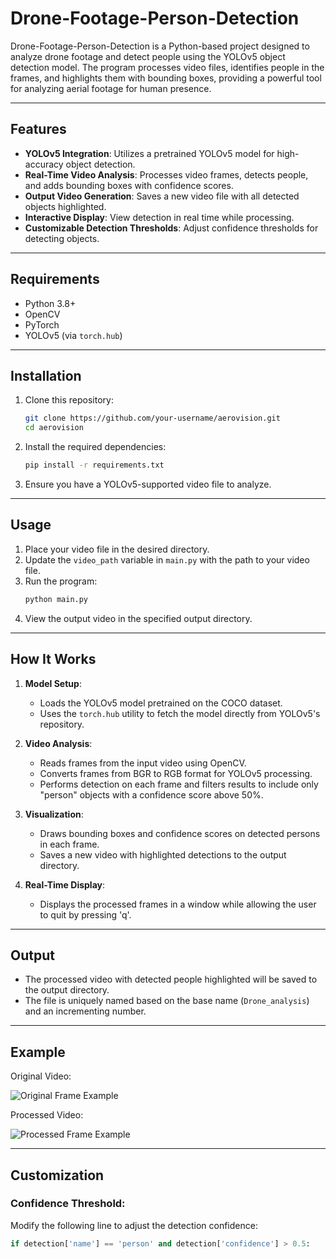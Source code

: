 # Drone-Footage-Person-Detection

Drone-Footage-Person-Detection is a Python-based project designed to analyze drone footage and detect people using the YOLOv5 object detection model. The program processes video files, identifies people in the frames, and highlights them with bounding boxes, providing a powerful tool for analyzing aerial footage for human presence.

---

## Features
- **YOLOv5 Integration**: Utilizes a pretrained YOLOv5 model for high-accuracy object detection.
- **Real-Time Video Analysis**: Processes video frames, detects people, and adds bounding boxes with confidence scores.
- **Output Video Generation**: Saves a new video file with all detected objects highlighted.
- **Interactive Display**: View detection in real time while processing.
- **Customizable Detection Thresholds**: Adjust confidence thresholds for detecting objects.

---

## Requirements
- Python 3.8+
- OpenCV
- PyTorch
- YOLOv5 (via `torch.hub`)

---

## Installation
1. Clone this repository:
    ```bash
    git clone https://github.com/your-username/aerovision.git
    cd aerovision
    ```

2. Install the required dependencies:
    ```bash
    pip install -r requirements.txt
    ```

3. Ensure you have a YOLOv5-supported video file to analyze.

---

## Usage
1. Place your video file in the desired directory.
2. Update the `video_path` variable in `main.py` with the path to your video file.
3. Run the program:
    ```bash
    python main.py
    ```
4. View the output video in the specified output directory.

---

## How It Works
1. **Model Setup**: 
   - Loads the YOLOv5 model pretrained on the COCO dataset.
   - Uses the `torch.hub` utility to fetch the model directly from YOLOv5's repository.

2. **Video Analysis**: 
   - Reads frames from the input video using OpenCV.
   - Converts frames from BGR to RGB format for YOLOv5 processing.
   - Performs detection on each frame and filters results to include only "person" objects with a confidence score above 50%.

3. **Visualization**: 
   - Draws bounding boxes and confidence scores on detected persons in each frame.
   - Saves a new video with highlighted detections to the output directory.

4. **Real-Time Display**: 
   - Displays the processed frames in a window while allowing the user to quit by pressing 'q'.

---

## Output
- The processed video with detected people highlighted will be saved to the output directory.
- The file is uniquely named based on the base name (`Drone_analysis`) and an incrementing number.

---

## Example
Original Video:

![Original Frame Example](example_images/original_frame.jpg)

Processed Video:

![Processed Frame Example](example_images/processed_frame.jpg)

---

## Customization
### Confidence Threshold:
Modify the following line to adjust the detection confidence:
```python
if detection['name'] == 'person' and detection['confidence'] > 0.5:

